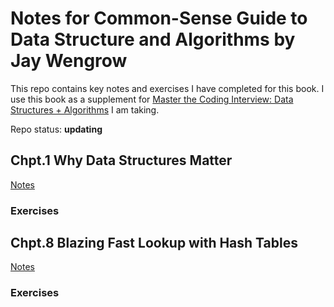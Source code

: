 # Notes for Common-Sense Guide to Data Structure and Algorithms by Jay Wengrow

This repo contains key notes and exercises I have completed for this book. I use this book as a supplement for [Master the Coding Interview: Data Structures + Algorithms](https://github.com/HowieWork/master-the-coding-interview-ZTM) I am taking.

Repo status: **updating**

## Chpt.1 Why Data Structures Matter

[Notes](FIXME)

### Exercises

## Chpt.8 Blazing Fast Lookup with Hash Tables

[Notes](FIXME)

### Exercises

